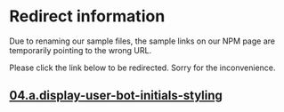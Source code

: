 # Redirect information

Due to renaming our sample files, the sample links on our NPM page are temporarily pointing to the wrong URL.

Please click the link below to be redirected. Sorry for the inconvenience.

## [04.a.display-user-bot-initials-styling](./../04.a.display-user-bot-initials-styling/README.md)
